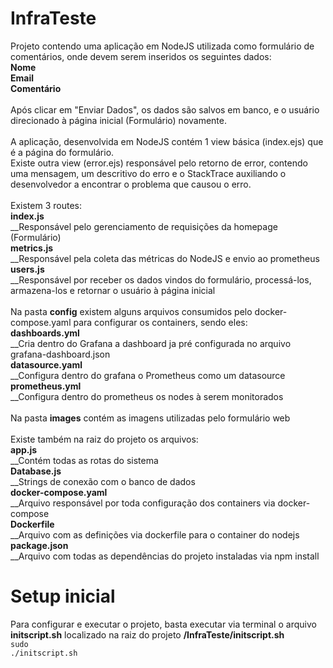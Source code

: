 # InfraTeste

Projeto contendo uma aplicação em NodeJS utilizada como formulário de comentários, onde devem serem inseridos os seguintes dados:<br/>
**Nome** <br/>
**Email** <br/>
**Comentário** <br/>
<br/>
Após clicar em "Enviar Dados", os dados são salvos em banco, e o usuário direcionado à página inicial (Formulário) novamente. <br/>
<br/>
A aplicação, desenvolvida em NodeJS contém 1 view básica (index.ejs) que é a página do formulário. <br/>
Existe outra view (error.ejs) responsável pelo retorno de error, contendo uma mensagem, um descritivo do erro e o StackTrace auxiliando o desenvolvedor a encontrar o problema que causou o erro. <br/>
<br/>
Existem 3 routes: <br/>
**index.js** <br/>
__Responsável pelo gerenciamento de requisições da homepage (Formulário)<br/>
**metrics.js** <br/>
__Responsável pela coleta das métricas do NodeJS e envio ao prometheus<br/>
**users.js** <br/>
__Responsável por receber os dados vindos do formulário, processá-los, armazena-los e retornar o usuário à página inicial <br/>
<br/>
Na pasta **config** existem alguns arquivos consumidos pelo docker-compose.yaml para configurar os containers, sendo eles: <br/>
**dashboards.yml** <br/>
__Cria dentro do Grafana a dashboard ja pré configurada no arquivo grafana-dashboard.json <br/>
**datasource.yaml** <br/>
__Configura dentro do grafana o Prometheus como um datasource <br/>
**prometheus.yml** <br/>
__Configura dentro do prometheus os nodes à serem monitorados <br/>
<br/>
Na pasta **images** contém as imagens utilizadas pelo formulário web<br/>
<br/>
Existe também na raiz do projeto os arquivos:<br/>
**app.js**<br/>
__Contém todas as rotas do sistema<br/>
**Database.js**<br/>
__Strings de conexão com o banco de dados<br/>
**docker-compose.yaml**<br/>
__Arquivo responsável por toda configuração dos containers via docker-compose<br/>
**Dockerfile**<br/>
__Arquivo com as definições via dockerfile para o container do nodejs<br/>
**package.json**<br/>
__Arquivo com todas as dependências do projeto instaladas via npm install<br/>

# Setup inicial

Para configurar e executar o projeto, basta executar via terminal o arquivo **initscript.sh** localizado na raiz do projeto **/InfraTeste/initscript.sh**<br/>
<code>sudo ./initscript.sh</code>